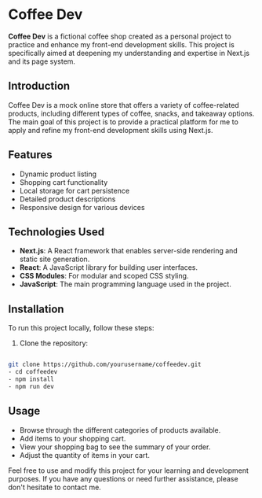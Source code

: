 # Coffee Dev

**Coffee Dev** is a fictional coffee shop created as a personal project to practice and enhance my front-end development skills. This project is specifically aimed at deepening my understanding and expertise in Next.js and its page system.

## Introduction

Coffee Dev is a mock online store that offers a variety of coffee-related products, including different types of coffee, snacks, and takeaway options. The main goal of this project is to provide a practical platform for me to apply and refine my front-end development skills using Next.js.

## Features

- Dynamic product listing
- Shopping cart functionality
- Local storage for cart persistence
- Detailed product descriptions
- Responsive design for various devices

## Technologies Used

- **Next.js**: A React framework that enables server-side rendering and static site generation.
- **React**: A JavaScript library for building user interfaces.
- **CSS Modules**: For modular and scoped CSS styling.
- **JavaScript**: The main programming language used in the project.

## Installation

To run this project locally, follow these steps:

1. Clone the repository:
``` bash

git clone https://github.com/yourusername/coffeedev.git
- cd coffeedev
- npm install
- npm run dev 
```

## Usage
- Browse through the different categories of products available.
- Add items to your shopping cart.
- View your shopping bag to see the summary of your order.
- Adjust the quantity of items in your cart.

Feel free to use and modify this project for your learning and development purposes. If you have any questions or need further assistance, please don't hesitate to contact me.